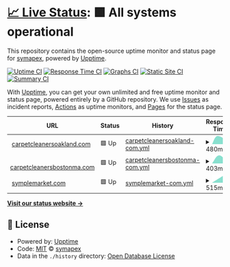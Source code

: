 # [📈 Live Status](https://symapex.github.io/upsite): <!--live status--> **🟩 All systems operational**

This repository contains the open-source uptime monitor and status page for [symapex](https://symapex.github.io/upsite), powered by [Upptime](https://github.com/upptime/upptime).

[![Uptime CI](https://github.com/symapex/upsite/workflows/Uptime%20CI/badge.svg)](https://github.com/symapex/upsite/actions?query=workflow%3A%22Uptime+CI%22)
[![Response Time CI](https://github.com/symapex/upsite/workflows/Response%20Time%20CI/badge.svg)](https://github.com/symapex/upsite/actions?query=workflow%3A%22Response+Time+CI%22)
[![Graphs CI](https://github.com/symapex/upsite/workflows/Graphs%20CI/badge.svg)](https://github.com/symapex/upsite/actions?query=workflow%3A%22Graphs+CI%22)
[![Static Site CI](https://github.com/symapex/upsite/workflows/Static%20Site%20CI/badge.svg)](https://github.com/symapex/upsite/actions?query=workflow%3A%22Static+Site+CI%22)
[![Summary CI](https://github.com/symapex/upsite/workflows/Summary%20CI/badge.svg)](https://github.com/symapex/upsite/actions?query=workflow%3A%22Summary+CI%22)

With [Upptime](https://upptime.js.org), you can get your own unlimited and free uptime monitor and status page, powered entirely by a GitHub repository. We use [Issues](https://github.com/symapex/upsite/issues) as incident reports, [Actions](https://github.com/symapex/upsite/actions) as uptime monitors, and [Pages](https://symapex.github.io/upsite) for the status page.

<!--start: status pages-->
<!-- This summary is generated by Upptime (https://github.com/upptime/upptime) -->
<!-- Do not edit this manually, your changes will be overwritten -->
<!-- prettier-ignore -->
| URL | Status | History | Response Time | Uptime |
| --- | ------ | ------- | ------------- | ------ |
| <img alt="" src="https://favicons.githubusercontent.com/carpetcleanersoakland.com" height="13"> [carpetcleanersoakland.com](https://carpetcleanersoakland.com) | 🟩 Up | [carpetcleanersoakland-com.yml](https://github.com/symapex/upsite/commits/HEAD/history/carpetcleanersoakland-com.yml) | <details><summary><img alt="Response time graph" src="./graphs/carpetcleanersoakland-com/response-time-week.png" height="20"> 480ms</summary><br><a href="https://symapex.github.io/upsite/history/carpetcleanersoakland-com"><img alt="Response time 480" src="https://img.shields.io/endpoint?url=https%3A%2F%2Fraw.githubusercontent.com%2Fsymapex%2Fupsite%2FHEAD%2Fapi%2Fcarpetcleanersoakland-com%2Fresponse-time.json"></a><br><a href="https://symapex.github.io/upsite/history/carpetcleanersoakland-com"><img alt="24-hour response time 480" src="https://img.shields.io/endpoint?url=https%3A%2F%2Fraw.githubusercontent.com%2Fsymapex%2Fupsite%2FHEAD%2Fapi%2Fcarpetcleanersoakland-com%2Fresponse-time-day.json"></a><br><a href="https://symapex.github.io/upsite/history/carpetcleanersoakland-com"><img alt="7-day response time 480" src="https://img.shields.io/endpoint?url=https%3A%2F%2Fraw.githubusercontent.com%2Fsymapex%2Fupsite%2FHEAD%2Fapi%2Fcarpetcleanersoakland-com%2Fresponse-time-week.json"></a><br><a href="https://symapex.github.io/upsite/history/carpetcleanersoakland-com"><img alt="30-day response time 480" src="https://img.shields.io/endpoint?url=https%3A%2F%2Fraw.githubusercontent.com%2Fsymapex%2Fupsite%2FHEAD%2Fapi%2Fcarpetcleanersoakland-com%2Fresponse-time-month.json"></a><br><a href="https://symapex.github.io/upsite/history/carpetcleanersoakland-com"><img alt="1-year response time 480" src="https://img.shields.io/endpoint?url=https%3A%2F%2Fraw.githubusercontent.com%2Fsymapex%2Fupsite%2FHEAD%2Fapi%2Fcarpetcleanersoakland-com%2Fresponse-time-year.json"></a></details> | <details><summary><a href="https://symapex.github.io/upsite/history/carpetcleanersoakland-com">100.00%</a></summary><a href="https://symapex.github.io/upsite/history/carpetcleanersoakland-com"><img alt="All-time uptime 100.00%" src="https://img.shields.io/endpoint?url=https%3A%2F%2Fraw.githubusercontent.com%2Fsymapex%2Fupsite%2FHEAD%2Fapi%2Fcarpetcleanersoakland-com%2Fuptime.json"></a><br><a href="https://symapex.github.io/upsite/history/carpetcleanersoakland-com"><img alt="24-hour uptime 100.00%" src="https://img.shields.io/endpoint?url=https%3A%2F%2Fraw.githubusercontent.com%2Fsymapex%2Fupsite%2FHEAD%2Fapi%2Fcarpetcleanersoakland-com%2Fuptime-day.json"></a><br><a href="https://symapex.github.io/upsite/history/carpetcleanersoakland-com"><img alt="7-day uptime 100.00%" src="https://img.shields.io/endpoint?url=https%3A%2F%2Fraw.githubusercontent.com%2Fsymapex%2Fupsite%2FHEAD%2Fapi%2Fcarpetcleanersoakland-com%2Fuptime-week.json"></a><br><a href="https://symapex.github.io/upsite/history/carpetcleanersoakland-com"><img alt="30-day uptime 100.00%" src="https://img.shields.io/endpoint?url=https%3A%2F%2Fraw.githubusercontent.com%2Fsymapex%2Fupsite%2FHEAD%2Fapi%2Fcarpetcleanersoakland-com%2Fuptime-month.json"></a><br><a href="https://symapex.github.io/upsite/history/carpetcleanersoakland-com"><img alt="1-year uptime 100.00%" src="https://img.shields.io/endpoint?url=https%3A%2F%2Fraw.githubusercontent.com%2Fsymapex%2Fupsite%2FHEAD%2Fapi%2Fcarpetcleanersoakland-com%2Fuptime-year.json"></a></details>
| <img alt="" src="https://favicons.githubusercontent.com/carpetcleanersbostonma.com" height="13"> [carpetcleanersbostonma.com](https://carpetcleanersbostonma.com/) | 🟩 Up | [carpetcleanersbostonma-com.yml](https://github.com/symapex/upsite/commits/HEAD/history/carpetcleanersbostonma-com.yml) | <details><summary><img alt="Response time graph" src="./graphs/carpetcleanersbostonma-com/response-time-week.png" height="20"> 403ms</summary><br><a href="https://symapex.github.io/upsite/history/carpetcleanersbostonma-com"><img alt="Response time 403" src="https://img.shields.io/endpoint?url=https%3A%2F%2Fraw.githubusercontent.com%2Fsymapex%2Fupsite%2FHEAD%2Fapi%2Fcarpetcleanersbostonma-com%2Fresponse-time.json"></a><br><a href="https://symapex.github.io/upsite/history/carpetcleanersbostonma-com"><img alt="24-hour response time 403" src="https://img.shields.io/endpoint?url=https%3A%2F%2Fraw.githubusercontent.com%2Fsymapex%2Fupsite%2FHEAD%2Fapi%2Fcarpetcleanersbostonma-com%2Fresponse-time-day.json"></a><br><a href="https://symapex.github.io/upsite/history/carpetcleanersbostonma-com"><img alt="7-day response time 403" src="https://img.shields.io/endpoint?url=https%3A%2F%2Fraw.githubusercontent.com%2Fsymapex%2Fupsite%2FHEAD%2Fapi%2Fcarpetcleanersbostonma-com%2Fresponse-time-week.json"></a><br><a href="https://symapex.github.io/upsite/history/carpetcleanersbostonma-com"><img alt="30-day response time 403" src="https://img.shields.io/endpoint?url=https%3A%2F%2Fraw.githubusercontent.com%2Fsymapex%2Fupsite%2FHEAD%2Fapi%2Fcarpetcleanersbostonma-com%2Fresponse-time-month.json"></a><br><a href="https://symapex.github.io/upsite/history/carpetcleanersbostonma-com"><img alt="1-year response time 403" src="https://img.shields.io/endpoint?url=https%3A%2F%2Fraw.githubusercontent.com%2Fsymapex%2Fupsite%2FHEAD%2Fapi%2Fcarpetcleanersbostonma-com%2Fresponse-time-year.json"></a></details> | <details><summary><a href="https://symapex.github.io/upsite/history/carpetcleanersbostonma-com">100.00%</a></summary><a href="https://symapex.github.io/upsite/history/carpetcleanersbostonma-com"><img alt="All-time uptime 100.00%" src="https://img.shields.io/endpoint?url=https%3A%2F%2Fraw.githubusercontent.com%2Fsymapex%2Fupsite%2FHEAD%2Fapi%2Fcarpetcleanersbostonma-com%2Fuptime.json"></a><br><a href="https://symapex.github.io/upsite/history/carpetcleanersbostonma-com"><img alt="24-hour uptime 100.00%" src="https://img.shields.io/endpoint?url=https%3A%2F%2Fraw.githubusercontent.com%2Fsymapex%2Fupsite%2FHEAD%2Fapi%2Fcarpetcleanersbostonma-com%2Fuptime-day.json"></a><br><a href="https://symapex.github.io/upsite/history/carpetcleanersbostonma-com"><img alt="7-day uptime 100.00%" src="https://img.shields.io/endpoint?url=https%3A%2F%2Fraw.githubusercontent.com%2Fsymapex%2Fupsite%2FHEAD%2Fapi%2Fcarpetcleanersbostonma-com%2Fuptime-week.json"></a><br><a href="https://symapex.github.io/upsite/history/carpetcleanersbostonma-com"><img alt="30-day uptime 100.00%" src="https://img.shields.io/endpoint?url=https%3A%2F%2Fraw.githubusercontent.com%2Fsymapex%2Fupsite%2FHEAD%2Fapi%2Fcarpetcleanersbostonma-com%2Fuptime-month.json"></a><br><a href="https://symapex.github.io/upsite/history/carpetcleanersbostonma-com"><img alt="1-year uptime 100.00%" src="https://img.shields.io/endpoint?url=https%3A%2F%2Fraw.githubusercontent.com%2Fsymapex%2Fupsite%2FHEAD%2Fapi%2Fcarpetcleanersbostonma-com%2Fuptime-year.json"></a></details>
| <img alt="" src="https://favicons.githubusercontent.com/symplemarket.com" height="13"> [symplemarket.com](https://symplemarket.com/) | 🟩 Up | [symplemarket-com.yml](https://github.com/symapex/upsite/commits/HEAD/history/symplemarket-com.yml) | <details><summary><img alt="Response time graph" src="./graphs/symplemarket-com/response-time-week.png" height="20"> 515ms</summary><br><a href="https://symapex.github.io/upsite/history/symplemarket-com"><img alt="Response time 515" src="https://img.shields.io/endpoint?url=https%3A%2F%2Fraw.githubusercontent.com%2Fsymapex%2Fupsite%2FHEAD%2Fapi%2Fsymplemarket-com%2Fresponse-time.json"></a><br><a href="https://symapex.github.io/upsite/history/symplemarket-com"><img alt="24-hour response time 515" src="https://img.shields.io/endpoint?url=https%3A%2F%2Fraw.githubusercontent.com%2Fsymapex%2Fupsite%2FHEAD%2Fapi%2Fsymplemarket-com%2Fresponse-time-day.json"></a><br><a href="https://symapex.github.io/upsite/history/symplemarket-com"><img alt="7-day response time 515" src="https://img.shields.io/endpoint?url=https%3A%2F%2Fraw.githubusercontent.com%2Fsymapex%2Fupsite%2FHEAD%2Fapi%2Fsymplemarket-com%2Fresponse-time-week.json"></a><br><a href="https://symapex.github.io/upsite/history/symplemarket-com"><img alt="30-day response time 515" src="https://img.shields.io/endpoint?url=https%3A%2F%2Fraw.githubusercontent.com%2Fsymapex%2Fupsite%2FHEAD%2Fapi%2Fsymplemarket-com%2Fresponse-time-month.json"></a><br><a href="https://symapex.github.io/upsite/history/symplemarket-com"><img alt="1-year response time 515" src="https://img.shields.io/endpoint?url=https%3A%2F%2Fraw.githubusercontent.com%2Fsymapex%2Fupsite%2FHEAD%2Fapi%2Fsymplemarket-com%2Fresponse-time-year.json"></a></details> | <details><summary><a href="https://symapex.github.io/upsite/history/symplemarket-com">100.00%</a></summary><a href="https://symapex.github.io/upsite/history/symplemarket-com"><img alt="All-time uptime 100.00%" src="https://img.shields.io/endpoint?url=https%3A%2F%2Fraw.githubusercontent.com%2Fsymapex%2Fupsite%2FHEAD%2Fapi%2Fsymplemarket-com%2Fuptime.json"></a><br><a href="https://symapex.github.io/upsite/history/symplemarket-com"><img alt="24-hour uptime 100.00%" src="https://img.shields.io/endpoint?url=https%3A%2F%2Fraw.githubusercontent.com%2Fsymapex%2Fupsite%2FHEAD%2Fapi%2Fsymplemarket-com%2Fuptime-day.json"></a><br><a href="https://symapex.github.io/upsite/history/symplemarket-com"><img alt="7-day uptime 100.00%" src="https://img.shields.io/endpoint?url=https%3A%2F%2Fraw.githubusercontent.com%2Fsymapex%2Fupsite%2FHEAD%2Fapi%2Fsymplemarket-com%2Fuptime-week.json"></a><br><a href="https://symapex.github.io/upsite/history/symplemarket-com"><img alt="30-day uptime 100.00%" src="https://img.shields.io/endpoint?url=https%3A%2F%2Fraw.githubusercontent.com%2Fsymapex%2Fupsite%2FHEAD%2Fapi%2Fsymplemarket-com%2Fuptime-month.json"></a><br><a href="https://symapex.github.io/upsite/history/symplemarket-com"><img alt="1-year uptime 100.00%" src="https://img.shields.io/endpoint?url=https%3A%2F%2Fraw.githubusercontent.com%2Fsymapex%2Fupsite%2FHEAD%2Fapi%2Fsymplemarket-com%2Fuptime-year.json"></a></details>

<!--end: status pages-->

[**Visit our status website →**](https://symapex.github.io/upsite)

## 📄 License

- Powered by: [Upptime](https://github.com/upptime/upptime)
- Code: [MIT](./LICENSE) © [symapex](https://symapex.github.io/upsite)
- Data in the `./history` directory: [Open Database License](https://opendatacommons.org/licenses/odbl/1-0/)

